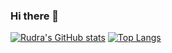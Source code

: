 ### Hi there 👋

[![Rudra's GitHub stats](https://github-readme-stats.vercel.app/api?username=Rudra-IITM&hide=stars&show_icons=true&theme=github_dark_dimmed)](https://github.com/Rudra-IITM/github-readme-stats)
[![Top Langs](https://github-readme-stats.vercel.app/api/top-langs/?username=Rudra-IITM&layout=compact)](https://github.com/Rudra-IITM/github-readme-stats)
